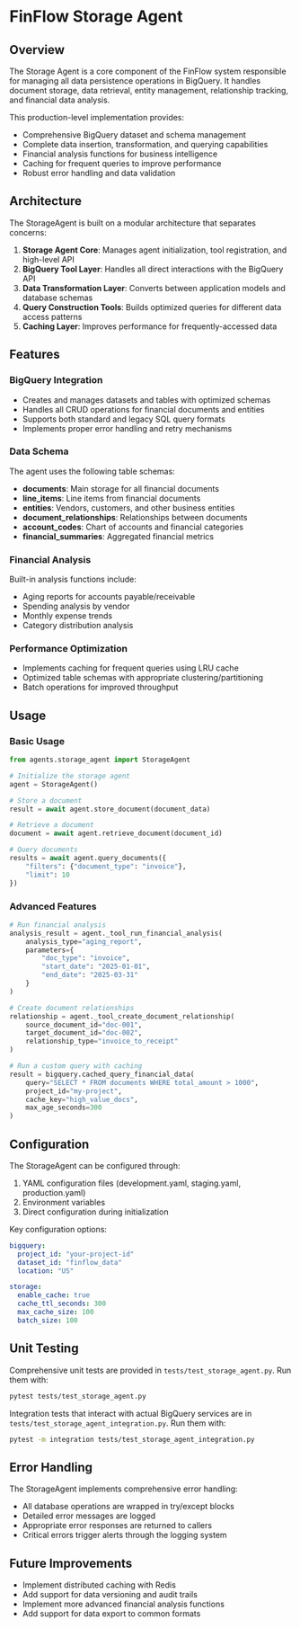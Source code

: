 # FinFlow Storage Agent

## Overview

The Storage Agent is a core component of the FinFlow system responsible for managing all data persistence operations in BigQuery. It handles document storage, data retrieval, entity management, relationship tracking, and financial data analysis.

This production-level implementation provides:

- Comprehensive BigQuery dataset and schema management
- Complete data insertion, transformation, and querying capabilities
- Financial analysis functions for business intelligence
- Caching for frequent queries to improve performance
- Robust error handling and data validation

## Architecture

The StorageAgent is built on a modular architecture that separates concerns:

1. **Storage Agent Core**: Manages agent initialization, tool registration, and high-level API
2. **BigQuery Tool Layer**: Handles all direct interactions with the BigQuery API
3. **Data Transformation Layer**: Converts between application models and database schemas
4. **Query Construction Tools**: Builds optimized queries for different data access patterns
5. **Caching Layer**: Improves performance for frequently-accessed data

## Features

### BigQuery Integration

- Creates and manages datasets and tables with optimized schemas
- Handles all CRUD operations for financial documents and entities
- Supports both standard and legacy SQL query formats
- Implements proper error handling and retry mechanisms

### Data Schema

The agent uses the following table schemas:

- **documents**: Main storage for all financial documents
- **line_items**: Line items from financial documents
- **entities**: Vendors, customers, and other business entities
- **document_relationships**: Relationships between documents
- **account_codes**: Chart of accounts and financial categories
- **financial_summaries**: Aggregated financial metrics

### Financial Analysis

Built-in analysis functions include:

- Aging reports for accounts payable/receivable
- Spending analysis by vendor
- Monthly expense trends
- Category distribution analysis

### Performance Optimization

- Implements caching for frequent queries using LRU cache
- Optimized table schemas with appropriate clustering/partitioning
- Batch operations for improved throughput

## Usage

### Basic Usage

```python
from agents.storage_agent import StorageAgent

# Initialize the storage agent
agent = StorageAgent()

# Store a document
result = await agent.store_document(document_data)

# Retrieve a document
document = await agent.retrieve_document(document_id)

# Query documents
results = await agent.query_documents({
    "filters": {"document_type": "invoice"},
    "limit": 10
})
```

### Advanced Features

```python
# Run financial analysis
analysis_result = agent._tool_run_financial_analysis(
    analysis_type="aging_report",
    parameters={
        "doc_type": "invoice",
        "start_date": "2025-01-01",
        "end_date": "2025-03-31"
    }
)

# Create document relationships
relationship = agent._tool_create_document_relationship(
    source_document_id="doc-001",
    target_document_id="doc-002",
    relationship_type="invoice_to_receipt"
)

# Run a custom query with caching
result = bigquery.cached_query_financial_data(
    query="SELECT * FROM documents WHERE total_amount > 1000",
    project_id="my-project",
    cache_key="high_value_docs",
    max_age_seconds=300
)
```

## Configuration

The StorageAgent can be configured through:

1. YAML configuration files (development.yaml, staging.yaml, production.yaml)
2. Environment variables
3. Direct configuration during initialization

Key configuration options:

```yaml
bigquery:
  project_id: "your-project-id"
  dataset_id: "finflow_data"
  location: "US"

storage:
  enable_cache: true
  cache_ttl_seconds: 300
  max_cache_size: 100
  batch_size: 100
```

## Unit Testing

Comprehensive unit tests are provided in `tests/test_storage_agent.py`. Run them with:

```bash
pytest tests/test_storage_agent.py
```

Integration tests that interact with actual BigQuery services are in `tests/test_storage_agent_integration.py`. Run them with:

```bash
pytest -m integration tests/test_storage_agent_integration.py
```

## Error Handling

The StorageAgent implements comprehensive error handling:

- All database operations are wrapped in try/except blocks
- Detailed error messages are logged
- Appropriate error responses are returned to callers
- Critical errors trigger alerts through the logging system

## Future Improvements

- Implement distributed caching with Redis
- Add support for data versioning and audit trails
- Implement more advanced financial analysis functions
- Add support for data export to common formats
